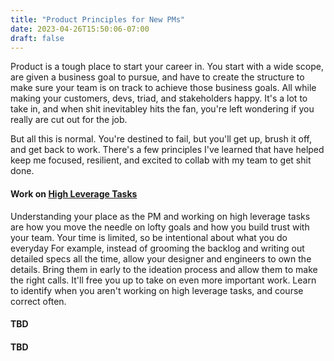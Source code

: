 ```yaml
---
title: "Product Principles for New PMs"
date: 2023-04-26T15:50:06-07:00
draft: false
---
```


Product is a tough place to start your career in. You start with a wide scope, are given a business goal to pursue, and have to create the structure to make sure your team is on track to achieve those business goals. All while making your customers, devs, triad, and stakeholders happy. It's a lot to take in, and when shit inevitabley hits the fan, you're left wondering if you really are cut out for the job. 

But all this is normal. You're destined to fail, but you'll get up, brush it off, and get back to work. There's a few principles I've learned that have helped keep me focused, resilient, and excited to collab with my team to get shit done. 

#### Work on [High Leverage Tasks](https://www.aakashg.com/2022/02/01/lno-framework-for-product-managers/)

Understanding your place as the PM and working on high leverage tasks are how you move the needle on lofty goals and how you build trust with your team. Your time is limited, so be intentional about what you do everyday For example, instead of grooming the backlog and writing out detailed specs all the time, allow your designer and engineers to own the details. Bring them in early to the ideation process and allow them to make the right calls. It'll free you up to take on even more important work. Learn to identify when you aren't working on high leverage tasks, and course correct often.

#### TBD

#### TBD